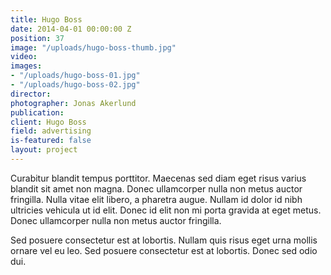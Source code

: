 ```yaml
---
title: Hugo Boss
date: 2014-04-01 00:00:00 Z
position: 37
image: "/uploads/hugo-boss-thumb.jpg"
video: 
images:
- "/uploads/hugo-boss-01.jpg"
- "/uploads/hugo-boss-02.jpg"
director: 
photographer: Jonas Akerlund
publication: 
client: Hugo Boss
field: advertising
is-featured: false
layout: project
---
```


Curabitur blandit tempus porttitor. Maecenas sed diam eget risus varius blandit sit amet non magna. Donec ullamcorper nulla non metus auctor fringilla. Nulla vitae elit libero, a pharetra augue. Nullam id dolor id nibh ultricies vehicula ut id elit. Donec id elit non mi porta gravida at eget metus. Donec ullamcorper nulla non metus auctor fringilla.

Sed posuere consectetur est at lobortis. Nullam quis risus eget urna mollis ornare vel eu leo. Sed posuere consectetur est at lobortis. Donec sed odio dui.